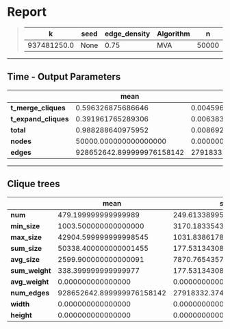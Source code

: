 # Report

> |k|seed|edge_density|Algorithm|n|Trials|
> |-|-|-|-|-|-|
> |937481250.0|None|0.75|MVA|50000|10|

---
## Time - Output Parameters
||mean|std|
|-|-|-|
|**t_merge_cliques**|     0.596326875686646|     0.004596064403981|
|**t_expand_cliques**|     0.391961765289306|     0.006383393122498|
|**total**|     0.988288640975952|     0.008692179335351|
|**nodes**| 50000.000000000000000|     0.000000000000000|
|**edges**|928652642.899999976158142|27918332.374914057552814|

---
## Clique trees


||mean|std|
|-|-|-|
|**num**|   479.199999999999989|   249.613389954233924|
|**min_size**|  1003.500000000000000|  3170.183354318800411|
|**max_size**| 42904.599999999998545|  1031.838617872646410|
|**sum_size**| 50338.400000000001455|   177.531343085602145|
|**avg_size**|  2599.900000000000091|  7870.765435740315297|
|**sum_weight**|   338.399999999999977|   177.531343085602145|
|**avg_weight**|     0.000000000000000|     0.000000000000000|
|**num_edges**|928652642.899999976158142|27918332.374914057552814|
|**width**|     0.000000000000000|     0.000000000000000|
|**height**|     0.000000000000000|     0.000000000000000|

